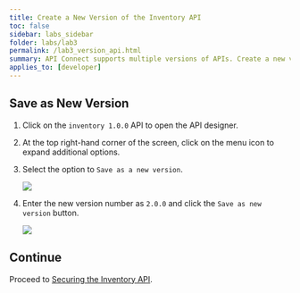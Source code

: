 ```yaml
---
title: Create a New Version of the Inventory API
toc: false
sidebar: labs_sidebar
folder: labs/lab3
permalink: /lab3_version_api.html
summary: API Connect supports multiple versions of APIs. Create a new version of the inventory API before making any changes that would break existing consumers.
applies_to: [developer]
---
```


## Save as New Version

1.  Click on the `inventory 1.0.0` API to open the API designer.

1.  At the top right-hand corner of the screen, click on the menu icon to expand additional options.

1.  Select the option to `Save as a new version`.

    ![](./images/labs/lab3/save-new-version.png)

1.  Enter the new version number as `2.0.0` and click the `Save as new version` button.

    ![](./images/labs/lab3/new-version-number.png)

## Continue

Proceed to [Securing the Inventory API](lab3_api_security.html).